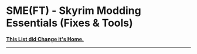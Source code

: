 # SME(FT) - Skyrim Modding Essentials (Fixes & Tools)

[**This List did Change it's Home.**](https://github.com/EzioTheDeadPoet/SME-FT-/blob/SMEFT-2.0/README.md)



---
